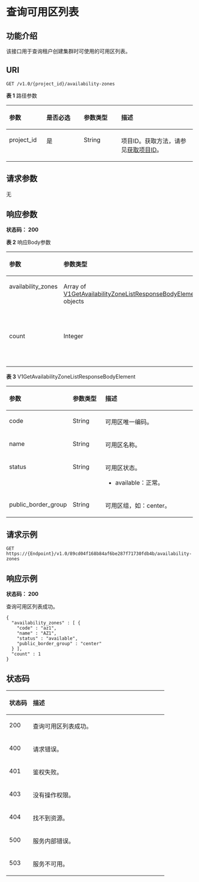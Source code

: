 # 查询可用区列表<a name="ZH-CN_TOPIC_0000001387342372"></a>

## 功能介绍<a name="section11668132742614"></a>

该接口用于查询租户创建集群时可使用的可用区列表。

## URI<a name="section106698279263"></a>

```
GET /v1.0/{project_id}/availability-zones
```

**表 1**  路径参数

<a name="table11671727162620"></a>
<table><thead align="left"><tr id="row56701527182611"><th class="cellrowborder" valign="top" width="20%" id="mcps1.2.5.1.1"><p id="p19672192772619"><a name="p19672192772619"></a><a name="p19672192772619"></a>参数</p>
</th>
<th class="cellrowborder" valign="top" width="20%" id="mcps1.2.5.1.2"><p id="p16672162710263"><a name="p16672162710263"></a><a name="p16672162710263"></a>是否必选</p>
</th>
<th class="cellrowborder" valign="top" width="20%" id="mcps1.2.5.1.3"><p id="p2674162702615"><a name="p2674162702615"></a><a name="p2674162702615"></a>参数类型</p>
</th>
<th class="cellrowborder" valign="top" width="40%" id="mcps1.2.5.1.4"><p id="p66741027182613"><a name="p66741027182613"></a><a name="p66741027182613"></a>描述</p>
</th>
</tr>
</thead>
<tbody><tr id="row9670102714267"><td class="cellrowborder" valign="top" width="20%" headers="mcps1.2.5.1.1 "><p id="p18675122713262"><a name="p18675122713262"></a><a name="p18675122713262"></a>project_id</p>
</td>
<td class="cellrowborder" valign="top" width="20%" headers="mcps1.2.5.1.2 "><p id="p66761427132610"><a name="p66761427132610"></a><a name="p66761427132610"></a>是</p>
</td>
<td class="cellrowborder" valign="top" width="20%" headers="mcps1.2.5.1.3 "><p id="p56771527152614"><a name="p56771527152614"></a><a name="p56771527152614"></a>String</p>
</td>
<td class="cellrowborder" valign="top" width="40%" headers="mcps1.2.5.1.4 "><p id="p176771627102617"><a name="p176771627102617"></a><a name="p176771627102617"></a>项目ID。获取方法，请参见<a href="获取项目ID.md">获取项目ID</a>。</p>
</td>
</tr>
</tbody>
</table>

## 请求参数<a name="section6678727182616"></a>

无

## 响应参数<a name="section46790275264"></a>

**状态码： 200**

**表 2**  响应Body参数

<a name="zh-cn_topic_0000001387338928_response_V1GetAvailabilityZoneListResponseBody"></a>
<table><thead align="left"><tr id="row16801627172615"><th class="cellrowborder" valign="top" width="20%" id="mcps1.2.4.1.1"><p id="p2682627142617"><a name="p2682627142617"></a><a name="p2682627142617"></a>参数</p>
</th>
<th class="cellrowborder" valign="top" width="20%" id="mcps1.2.4.1.2"><p id="p4682132782611"><a name="p4682132782611"></a><a name="p4682132782611"></a>参数类型</p>
</th>
<th class="cellrowborder" valign="top" width="60%" id="mcps1.2.4.1.3"><p id="p10683142772619"><a name="p10683142772619"></a><a name="p10683142772619"></a>描述</p>
</th>
</tr>
</thead>
<tbody><tr id="row1868042713269"><td class="cellrowborder" valign="top" width="20%" headers="mcps1.2.4.1.1 "><p id="p46843278260"><a name="p46843278260"></a><a name="p46843278260"></a>availability_zones</p>
</td>
<td class="cellrowborder" valign="top" width="20%" headers="mcps1.2.4.1.2 "><p id="p46843271264"><a name="p46843271264"></a><a name="p46843271264"></a>Array of <a href="#zh-cn_topic_0000001387338928_response_V1GetAvailabilityZoneListResponseBodyElement">V1GetAvailabilityZoneListResponseBodyElement</a> objects</p>
</td>
<td class="cellrowborder" valign="top" width="60%" headers="mcps1.2.4.1.3 "><p id="p16685172715269"><a name="p16685172715269"></a><a name="p16685172715269"></a>可用区列表对象。</p>
</td>
</tr>
<tr id="row2681152711261"><td class="cellrowborder" valign="top" width="20%" headers="mcps1.2.4.1.1 "><p id="p868512762617"><a name="p868512762617"></a><a name="p868512762617"></a>count</p>
</td>
<td class="cellrowborder" valign="top" width="20%" headers="mcps1.2.4.1.2 "><p id="p1668682719262"><a name="p1668682719262"></a><a name="p1668682719262"></a>Integer</p>
</td>
<td class="cellrowborder" valign="top" width="60%" headers="mcps1.2.4.1.3 "><p id="p268662712262"><a name="p268662712262"></a><a name="p268662712262"></a>可用区数量。</p>
</td>
</tr>
</tbody>
</table>

**表 3**  V1GetAvailabilityZoneListResponseBodyElement

<a name="zh-cn_topic_0000001387338928_response_V1GetAvailabilityZoneListResponseBodyElement"></a>
<table><thead align="left"><tr id="row12687192762613"><th class="cellrowborder" valign="top" width="20%" id="mcps1.2.4.1.1"><p id="p186891627122610"><a name="p186891627122610"></a><a name="p186891627122610"></a>参数</p>
</th>
<th class="cellrowborder" valign="top" width="20%" id="mcps1.2.4.1.2"><p id="p7690102712265"><a name="p7690102712265"></a><a name="p7690102712265"></a>参数类型</p>
</th>
<th class="cellrowborder" valign="top" width="60%" id="mcps1.2.4.1.3"><p id="p146911327112616"><a name="p146911327112616"></a><a name="p146911327112616"></a>描述</p>
</th>
</tr>
</thead>
<tbody><tr id="row1688927172618"><td class="cellrowborder" valign="top" width="20%" headers="mcps1.2.4.1.1 "><p id="p169122722616"><a name="p169122722616"></a><a name="p169122722616"></a>code</p>
</td>
<td class="cellrowborder" valign="top" width="20%" headers="mcps1.2.4.1.2 "><p id="p8692142742613"><a name="p8692142742613"></a><a name="p8692142742613"></a>String</p>
</td>
<td class="cellrowborder" valign="top" width="60%" headers="mcps1.2.4.1.3 "><p id="p15693142792619"><a name="p15693142792619"></a><a name="p15693142792619"></a>可用区唯一编码。</p>
</td>
</tr>
<tr id="row868812792610"><td class="cellrowborder" valign="top" width="20%" headers="mcps1.2.4.1.1 "><p id="p86941627102614"><a name="p86941627102614"></a><a name="p86941627102614"></a>name</p>
</td>
<td class="cellrowborder" valign="top" width="20%" headers="mcps1.2.4.1.2 "><p id="p669416272267"><a name="p669416272267"></a><a name="p669416272267"></a>String</p>
</td>
<td class="cellrowborder" valign="top" width="60%" headers="mcps1.2.4.1.3 "><p id="p569542715269"><a name="p569542715269"></a><a name="p569542715269"></a>可用区名称。</p>
</td>
</tr>
<tr id="row36881927182611"><td class="cellrowborder" valign="top" width="20%" headers="mcps1.2.4.1.1 "><p id="p10696227102618"><a name="p10696227102618"></a><a name="p10696227102618"></a>status</p>
</td>
<td class="cellrowborder" valign="top" width="20%" headers="mcps1.2.4.1.2 "><p id="p6696142712616"><a name="p6696142712616"></a><a name="p6696142712616"></a>String</p>
</td>
<td class="cellrowborder" valign="top" width="60%" headers="mcps1.2.4.1.3 "><p id="p19697112720267"><a name="p19697112720267"></a><a name="p19697112720267"></a>可用区状态。</p>
<a name="ul1269772792613"></a><a name="ul1269772792613"></a><ul id="ul1269772792613"><li><p id="p16698427152614"><a name="p16698427152614"></a><a name="p16698427152614"></a>available：正常。</p>
</li></ul>
</td>
</tr>
<tr id="row1668882712264"><td class="cellrowborder" valign="top" width="20%" headers="mcps1.2.4.1.1 "><p id="p86989279264"><a name="p86989279264"></a><a name="p86989279264"></a>public_border_group</p>
</td>
<td class="cellrowborder" valign="top" width="20%" headers="mcps1.2.4.1.2 "><p id="p206997272266"><a name="p206997272266"></a><a name="p206997272266"></a>String</p>
</td>
<td class="cellrowborder" valign="top" width="60%" headers="mcps1.2.4.1.3 "><p id="p369911277263"><a name="p369911277263"></a><a name="p369911277263"></a>可用区组，如：center。</p>
</td>
</tr>
</tbody>
</table>

## 请求示例<a name="section8700192716265"></a>

```
GET https://{Endpoint}/v1.0/89cd04f168b84af6be287f71730fdb4b/availability-zones
```

## 响应示例<a name="section16701152782615"></a>

**状态码： 200**

查询可用区列表成功。

```
{
  "availability_zones" : [ {
    "code" : "az1",
    "name" : "AZ1",
    "status" : "available",
    "public_border_group" : "center"
  } ],
  "count" : 1
}
```

## 状态码<a name="section1770962782613"></a>

<a name="zh-cn_topic_0000001387338928_status_code"></a>
<table><thead align="left"><tr id="row157101727102611"><th class="cellrowborder" valign="top" width="15%" id="mcps1.1.3.1.1"><p id="p1971272714266"><a name="p1971272714266"></a><a name="p1971272714266"></a>状态码</p>
</th>
<th class="cellrowborder" valign="top" width="85%" id="mcps1.1.3.1.2"><p id="p2712142772611"><a name="p2712142772611"></a><a name="p2712142772611"></a>描述</p>
</th>
</tr>
</thead>
<tbody><tr id="row27101727142615"><td class="cellrowborder" valign="top" width="15%" headers="mcps1.1.3.1.1 "><p id="p17713162762615"><a name="p17713162762615"></a><a name="p17713162762615"></a>200</p>
</td>
<td class="cellrowborder" valign="top" width="85%" headers="mcps1.1.3.1.2 "><p id="p171392713267"><a name="p171392713267"></a><a name="p171392713267"></a>查询可用区列表成功。</p>
</td>
</tr>
<tr id="row147101927152618"><td class="cellrowborder" valign="top" width="15%" headers="mcps1.1.3.1.1 "><p id="p671420275260"><a name="p671420275260"></a><a name="p671420275260"></a>400</p>
</td>
<td class="cellrowborder" valign="top" width="85%" headers="mcps1.1.3.1.2 "><p id="p11714527192615"><a name="p11714527192615"></a><a name="p11714527192615"></a>请求错误。</p>
</td>
</tr>
<tr id="row1271192715269"><td class="cellrowborder" valign="top" width="15%" headers="mcps1.1.3.1.1 "><p id="p371502782614"><a name="p371502782614"></a><a name="p371502782614"></a>401</p>
</td>
<td class="cellrowborder" valign="top" width="85%" headers="mcps1.1.3.1.2 "><p id="p17161527122617"><a name="p17161527122617"></a><a name="p17161527122617"></a>鉴权失败。</p>
</td>
</tr>
<tr id="row117111527132611"><td class="cellrowborder" valign="top" width="15%" headers="mcps1.1.3.1.1 "><p id="p20716727152610"><a name="p20716727152610"></a><a name="p20716727152610"></a>403</p>
</td>
<td class="cellrowborder" valign="top" width="85%" headers="mcps1.1.3.1.2 "><p id="p77174279269"><a name="p77174279269"></a><a name="p77174279269"></a>没有操作权限。</p>
</td>
</tr>
<tr id="row471112713263"><td class="cellrowborder" valign="top" width="15%" headers="mcps1.1.3.1.1 "><p id="p87171127162619"><a name="p87171127162619"></a><a name="p87171127162619"></a>404</p>
</td>
<td class="cellrowborder" valign="top" width="85%" headers="mcps1.1.3.1.2 "><p id="p177181127192616"><a name="p177181127192616"></a><a name="p177181127192616"></a>找不到资源。</p>
</td>
</tr>
<tr id="row171122792613"><td class="cellrowborder" valign="top" width="15%" headers="mcps1.1.3.1.1 "><p id="p271814271265"><a name="p271814271265"></a><a name="p271814271265"></a>500</p>
</td>
<td class="cellrowborder" valign="top" width="85%" headers="mcps1.1.3.1.2 "><p id="p12719122712265"><a name="p12719122712265"></a><a name="p12719122712265"></a>服务内部错误。</p>
</td>
</tr>
<tr id="row13711182712269"><td class="cellrowborder" valign="top" width="15%" headers="mcps1.1.3.1.1 "><p id="p67198276265"><a name="p67198276265"></a><a name="p67198276265"></a>503</p>
</td>
<td class="cellrowborder" valign="top" width="85%" headers="mcps1.1.3.1.2 "><p id="p072019276262"><a name="p072019276262"></a><a name="p072019276262"></a>服务不可用。</p>
</td>
</tr>
</tbody>
</table>

